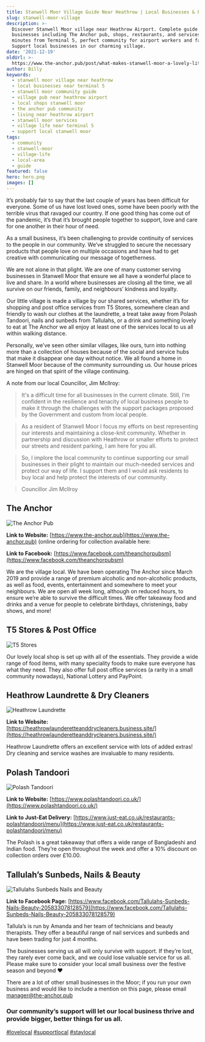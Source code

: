 ```yaml
---
title: Stanwell Moor Village Guide Near Heathrow | Local Businesses & Pubs
slug: stanwell-moor-village
description: >-
  Discover Stanwell Moor village near Heathrow Airport. Complete guide to local
  businesses including The Anchor pub, shops, restaurants, and services. Just 7
  minutes from Terminal 5, perfect community for airport workers and families.
  Support local businesses in our charming village.
date: '2021-12-19'
oldUrl: >-
  https://www.the-anchor.pub/post/what-makes-stanwell-moor-a-lovely-little-village
author: Billy
keywords:
  - stanwell moor village near heathrow
  - local businesses near terminal 5
  - stanwell moor community guide
  - village pub near heathrow airport
  - local shops stanwell moor
  - the anchor pub community
  - living near heathrow airport
  - stanwell moor services
  - village life near terminal 5
  - support local stanwell moor
tags:
  - community
  - stanwell-moor
  - village-life
  - local-area
  - guide
featured: false
hero: hero.png
images: []
---
```


  

It’s probably fair to say that the last couple of years has been difficult for everyone. Some of us have lost loved ones, some have been poorly with the terrible virus that ravaged our country. If one good thing has come out of the pandemic, it’s that it’s brought people together to support, love and care for one another in their hour of need.

  

As a small business, it’s been challenging to provide continuity of services to the people in our community. We’ve struggled to secure the necessary products that people love on multiple occasions and have had to get creative with communicating our message of togetherness.

  

We are not alone in that plight. We are one of many customer serving businesses in Stanwell Moor that ensure we all have a wonderful place to live and share. In a world where businesses are closing all the time, we all survive on our friends, family, and neighbours’ kindness and loyalty.

  

Our little village is made a village by our shared services, whether it’s for shopping and post office services from T5 Stores, somewhere clean and friendly to wash our clothes at the laundrette, a treat take away from Polash Tandoori, nails and sunbeds from Tallulahs, or a drink and something lovely to eat at The Anchor we all enjoy at least one of the services local to us all within walking distance.

  

Personally, we’ve seen other similar villages, like ours, turn into nothing more than a collection of houses because of the social and service hubs that make it disappear one day without notice. We all found a home in Stanwell Moor because of the community surrounding us. Our house prices are hinged on that spirit of the village continuing.

A note from our local Councillor, Jim McIlroy:

> It's a difficult time for all businesses in the current climate. Still, I'm confident in the resilience and tenacity of local business people to make it through the challenges with the support packages proposed by the Government and custom from local people.

> As a resident of Stanwell Moor I focus my efforts on best representing our interests and maintaining a close-knit community. Whether in partnership and discussion with Heathrow or smaller efforts to protect our streets and resident parking, I am here for you all.

> So, I implore the local community to continue supporting our small businesses in their plight to maintain our much-needed services and protect our way of life. I support them and I would ask residents to buy local and help protect the interests of our community.

> Councillor Jim McIlroy

  

## The Anchor

![The Anchor Pub](/content/blog/stanwell-moor-village/image-1.png)

**Link to Website:** [https://www.the-anchor.pub](https://www.the-anchor.pub) (online ordering for collection available here:

**Link to Facebook:** [https://www.facebook.com/theanchorpubsm](https://www.facebook.com/theanchorpubsm)

We are the village local. We have been operating The Anchor since March 2019 and provide a range of premium alcoholic and non-alcoholic products, as well as food, events, entertainment and somewhere to meet your neighbours. We are open all week long, although on reduced hours, to ensure we’re able to survive the difficult times. We offer takeaway food and drinks and a venue for people to celebrate birthdays, christenings, baby shows, and more!

  

## T5 Stores & Post Office

![T5 Stores](/content/blog/stanwell-moor-village/image-2.png)

Our lovely local shop is set up with all of the essentials. They provide a wide range of food items, with many speciality foods to make sure everyone has what they need. They also offer full post office services (a rarity in a small community nowadays), National Lottery and PayPoint.

  

## Heathrow Laundrette & Dry Cleaners

![Heathrow Laundrette](/content/blog/stanwell-moor-village/image-3.jpg)

**Link to Website:** [https://heathrowlaunderetteanddrycleaners.business.site/](https://heathrowlaunderetteanddrycleaners.business.site/)

Heathrow Laundrette offers an excellent service with lots of added extras! Dry cleaning and service washes are invaluable to many residents.

  

## Polash Tandoori

![Polash Tandoori](/content/blog/stanwell-moor-village/image-4.png)

**Link to Website:** [https://www.polashtandoori.co.uk/](https://www.polashtandoori.co.uk/)

**Link to Just-Eat Delivery:** [https://www.just-eat.co.uk/restaurants-polashtandoori/menu](https://www.just-eat.co.uk/restaurants-polashtandoori/menu)

The Polash is a great takeaway that offers a wide range of Bangladeshi and Indian food. They’re open throughout the week and offer a 10% discount on collection orders over £10.00.

  

## **Tallulah’s Sunbeds, Nails & Beauty**

![Tallulahs Sunbeds Nails and Beauty](/content/blog/stanwell-moor-village/image-5.jpg)

**Link to Facebook Page:** [https://www.facebook.com/Tallulahs-Sunbeds-Nails-Beauty-205833078128579](https://www.facebook.com/Tallulahs-Sunbeds-Nails-Beauty-205833078128579)

Tallula’s is run by Amanda and her team of technicians and beauty therapists. They offer a beautiful range of nail services and sunbeds and have been trading for just 4 months.

The businesses serving us all will only survive with support. If they’re lost, they rarely ever come back, and we could lose valuable service for us all. Please make sure to consider your local small business over the festive season and beyond ❤️

There are a lot of other small businesses in the Moor; if you run your own business and would like to include a mention on this page, please email manager@the-anchor.pub

### Our community’s support will let our local business thrive and provide bigger, better things for us all.

  

[#lovelocal](https://www.the-anchor.pub/blog/hashtags/lovelocal) [#supportlocal](https://www.the-anchor.pub/blog/hashtags/supportlocal) [#staylocal](https://www.the-anchor.pub/blog/hashtags/staylocal)

